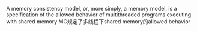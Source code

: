 A memory consistency model, or, more simply, a memory model, is a specification of the allowed behavior of multithreaded programs executing with shared memory
MC规定了多线程下shared memory的allowed behavior

